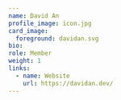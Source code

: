 ```yaml
---
name: David An
profile_image: icon.jpg
card_image:
  foreground: davidan.svg
bio:
role: Member
weight: 1
links:
  - name: Website
    url: https://davidan.dev/
---
```

